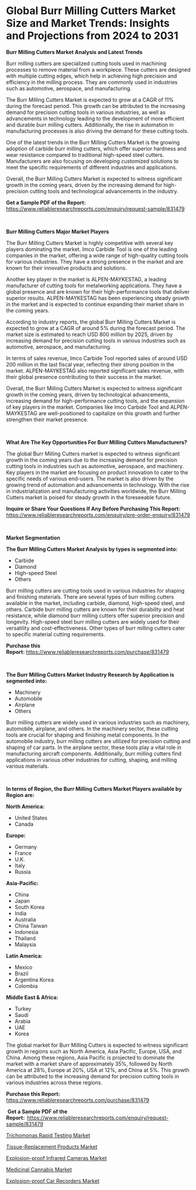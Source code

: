 <p><h1>Global Burr Milling Cutters Market Size and Market Trends: Insights and Projections from 2024 to 2031</h1></p><p><strong>Burr Milling Cutters Market Analysis and Latest Trends</strong></p>
<p><p>Burr milling cutters are specialized cutting tools used in machining processes to remove material from a workpiece. These cutters are designed with multiple cutting edges, which help in achieving high precision and efficiency in the milling process. They are commonly used in industries such as automotive, aerospace, and manufacturing.</p><p>The Burr Milling Cutters Market is expected to grow at a CAGR of 11% during the forecast period. This growth can be attributed to the increasing demand for precision cutting tools in various industries, as well as advancements in technology leading to the development of more efficient and durable burr milling cutters. Additionally, the rise in automation in manufacturing processes is also driving the demand for these cutting tools.</p><p>One of the latest trends in the Burr Milling Cutters Market is the growing adoption of carbide burr milling cutters, which offer superior hardness and wear resistance compared to traditional high-speed steel cutters. Manufacturers are also focusing on developing customized solutions to meet the specific requirements of different industries and applications.</p><p>Overall, the Burr Milling Cutters Market is expected to witness significant growth in the coming years, driven by the increasing demand for high-precision cutting tools and technological advancements in the industry.</p></p>
<p><strong>Get a Sample PDF of the Report:&nbsp;</strong> <a href="https://www.reliableresearchreports.com/enquiry/request-sample/831479">https://www.reliableresearchreports.com/enquiry/request-sample/831479</a></p>
<p>&nbsp;</p>
<p><strong>Burr Milling Cutters Major Market Players</strong></p>
<p><p>The Burr Milling Cutters Market is highly competitive with several key players dominating the market. Imco Carbide Tool is one of the leading companies in the market, offering a wide range of high-quality cutting tools for various industries. They have a strong presence in the market and are known for their innovative products and solutions.</p><p>Another key player in the market is ALPEN-MAYKESTAG, a leading manufacturer of cutting tools for metalworking applications. They have a global presence and are known for their high-performance tools that deliver superior results. ALPEN-MAYKESTAG has been experiencing steady growth in the market and is expected to continue expanding their market share in the coming years.</p><p>According to industry reports, the global Burr Milling Cutters Market is expected to grow at a CAGR of around 5% during the forecast period. The market size is estimated to reach USD 800 million by 2025, driven by increasing demand for precision cutting tools in various industries such as automotive, aerospace, and manufacturing.</p><p>In terms of sales revenue, Imco Carbide Tool reported sales of around USD 200 million in the last fiscal year, reflecting their strong position in the market. ALPEN-MAYKESTAG also reported significant sales revenue, with their global presence contributing to their success in the market.</p><p>Overall, the Burr Milling Cutters Market is expected to witness significant growth in the coming years, driven by technological advancements, increasing demand for high-performance cutting tools, and the expansion of key players in the market. Companies like Imco Carbide Tool and ALPEN-MAYKESTAG are well-positioned to capitalize on this growth and further strengthen their market presence.</p></p>
<p>&nbsp;</p>
<p><strong>What Are The Key Opportunities For Burr Milling Cutters Manufacturers?</strong></p>
<p><p>The global Burr Milling Cutters market is expected to witness significant growth in the coming years due to the increasing demand for precision cutting tools in industries such as automotive, aerospace, and machinery. Key players in the market are focusing on product innovation to cater to the specific needs of various end-users. The market is also driven by the growing trend of automation and advancements in technology. With the rise in industrialization and manufacturing activities worldwide, the Burr Milling Cutters market is poised for steady growth in the foreseeable future.</p></p>
<p><strong>Inquire or Share Your Questions If Any Before Purchasing This Report:</strong> <a href="https://www.reliableresearchreports.com/enquiry/pre-order-enquiry/831479">https://www.reliableresearchreports.com/enquiry/pre-order-enquiry/831479</a></p>
<p>&nbsp;</p>
<p><strong>Market Segmentation</strong></p>
<p><strong>The Burr Milling Cutters Market Analysis by types is segmented into:</strong></p>
<p><ul><li>Carbide</li><li>Diamond</li><li>High-speed Steel</li><li>Others</li></ul></p>
<p><p>Burr milling cutters are cutting tools used in various industries for shaping and finishing materials. There are several types of burr milling cutters available in the market, including carbide, diamond, high-speed steel, and others. Carbide burr milling cutters are known for their durability and heat resistance, while diamond burr milling cutters offer superior precision and longevity. High-speed steel burr milling cutters are widely used for their versatility and cost-effectiveness. Other types of burr milling cutters cater to specific material cutting requirements.</p></p>
<p><strong>Purchase this Report:&nbsp;</strong><a href="https://www.reliableresearchreports.com/purchase/831479">https://www.reliableresearchreports.com/purchase/831479</a></p>
<p>&nbsp;</p>
<p><strong>The Burr Milling Cutters Market Industry Research by Application is segmented into:</strong></p>
<p><ul><li>Machinery</li><li>Automobile</li><li>Airplane</li><li>Others</li></ul></p>
<p><p>Burr milling cutters are widely used in various industries such as machinery, automobile, airplane, and others. In the machinery sector, these cutting tools are crucial for shaping and finishing metal components. In the automobile industry, burr milling cutters are utilized for precision cutting and shaping of car parts. In the airplane sector, these tools play a vital role in manufacturing aircraft components. Additionally, burr milling cutters find applications in various other industries for cutting, shaping, and milling various materials.</p></p>
<p>&nbsp;</p>
<p><strong>In terms of Region, the Burr Milling Cutters Market Players available by Region are:</strong></p>
<p>
    <p> <strong> North America: </strong>
        <ul>
            <li>United States</li>
            <li>Canada</li>
        </ul>
        </p> 
    <p> <strong> Europe: </strong>
        <ul>
            <li>Germany</li>
            <li>France</li>
            <li>U.K.</li>
            <li>Italy</li>
            <li>Russia</li>
        </ul>
        </p> 
    <p> <strong> Asia-Pacific: </strong>
        <ul>
            <li>China</li>
            <li>Japan</li>
            <li>South Korea</li>
            <li>India</li>
            <li>Australia</li>
            <li>China Taiwan</li>
            <li>Indonesia</li>
            <li>Thailand</li>
            <li>Malaysia</li>
        </ul>
        </p> 
    <p> <strong> Latin America: </strong>
        <ul>
            <li>Mexico</li>
            <li>Brazil</li>
            <li>Argentina Korea</li>
            <li>Colombia</li>
        </ul>
        </p> 
    <p> <strong> Middle East & Africa: </strong>
        <ul>
            <li>Turkey</li>
            <li>Saudi</li>
            <li>Arabia</li>
            <li>UAE</li>
            <li>Korea</li>
        </ul>
    </p>
    </p>
<p><p>The global market for Burr Milling Cutters is expected to witness significant growth in regions such as North America, Asia Pacific, Europe, USA, and China. Among these regions, Asia Pacific is projected to dominate the market with a market share of approximately 35%, followed by North America at 28%, Europe at 20%, USA at 12%, and China at 5%. This growth can be attributed to the increasing demand for precision cutting tools in various industries across these regions.</p></p>
<p><strong>Purchase this Report: </strong><a href="https://www.reliableresearchreports.com/purchase/831479">https://www.reliableresearchreports.com/purchase/831479</a></p>
<p>&nbsp;<strong>Get a Sample PDF of the Report:&nbsp;&nbsp;</strong><a href="https://www.reliableresearchreports.com/enquiry/request-sample/831479">https://www.reliableresearchreports.com/enquiry/request-sample/831479</a></p>
<p><strong></strong></p>
<p><p><a href="https://medium.com/@suepaterson547/trichomonas-rapid-testing-market-insights-into-market-cagr-market-trends-and-growth-strategies-b77ff6e20116">Trichomonas Rapid Testing Market</a></p><p><a href="https://medium.com/@suepaterson547/tissue-replacement-products-market-insight-market-trends-growth-forecasted-from-2024-to-2031-cb337f479621">Tissue-Replacement Products Market</a></p><p><a href="https://issuu.com/reportprime-2/docs/explosion-proof-infrared-cameras-market-size-2030.">Explosion-proof Infrared Cameras Market</a></p><p><a href="https://medium.com/@ameliahaley64/medicinal-cannabis-market-research-report-its-history-and-forecast-2024-to-2031-ace187a1b28a">Medicinal Cannabis Market</a></p><p><a href="https://issuu.com/reportprime-2/docs/explosion-proof-car-recorders-market-size-2030.ppt">Explosion-proof Car Recorders Market</a></p></p>